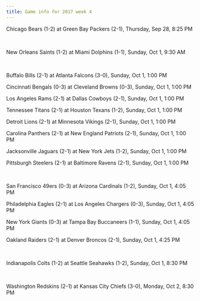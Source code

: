 ```yaml
---
title: Game info for 2017 week 4
---
```

Chicago Bears (1-2) at Green Bay Packers (2-1), Thursday, Sep 28, 8:25 PM


<br/>

New Orleans Saints (1-2) at Miami Dolphins (1-1), Sunday, Oct 1, 9:30 AM


<br/>

Buffalo Bills (2-1) at Atlanta Falcons (3-0), Sunday, Oct 1, 1:00 PM

Cincinnati Bengals (0-3) at Cleveland Browns (0-3), Sunday, Oct 1, 1:00 PM

Los Angeles Rams (2-1) at Dallas Cowboys (2-1), Sunday, Oct 1, 1:00 PM

Tennessee Titans (2-1) at Houston Texans (1-2), Sunday, Oct 1, 1:00 PM

Detroit Lions (2-1) at Minnesota Vikings (2-1), Sunday, Oct 1, 1:00 PM

Carolina Panthers (2-1) at New England Patriots (2-1), Sunday, Oct 1, 1:00 PM

Jacksonville Jaguars (2-1) at New York Jets (1-2), Sunday, Oct 1, 1:00 PM

Pittsburgh Steelers (2-1) at Baltimore Ravens (2-1), Sunday, Oct 1, 1:00 PM


<br/>

San Francisco 49ers (0-3) at Arizona Cardinals (1-2), Sunday, Oct 1, 4:05 PM

Philadelphia Eagles (2-1) at Los Angeles Chargers (0-3), Sunday, Oct 1, 4:05 PM

New York Giants (0-3) at Tampa Bay Buccaneers (1-1), Sunday, Oct 1, 4:05 PM

Oakland Raiders (2-1) at Denver Broncos (2-1), Sunday, Oct 1, 4:25 PM


<br/>

Indianapolis Colts (1-2) at Seattle Seahawks (1-2), Sunday, Oct 1, 8:30 PM


<br/>

Washington Redskins (2-1) at Kansas City Chiefs (3-0), Monday, Oct 2, 8:30 PM

